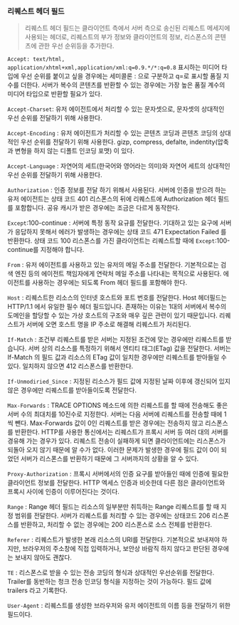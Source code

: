###  리퀘스트 헤더 필드

> 리퀘스트 헤더 필드는 클라이언트 측에서 서버 측으로 송신된 리퀘스트 메세지에 사용되는 헤더로, 리퀘스트의 부가 정보와 클라이언트의 정보, 리스폰스의 콘텐츠에 관한 우선 순위등을 추가한다.

`Accept: text/html, application/xhtml+xml,application/xml:q=0.9.*/*:q=0.8` 
표시하는 미디어 타입에 우선 순위를 붙이고 싶을 경우에는 세미콜론 : 으로 구분하고  q=로 표시할 품질 지수를 더한다.
서버가 복수의 콘텐츠를 반환할 수 있는 경우에는 가장 높은 품질 계수의 미디어 타입으로 반환할 필요가 있다.

`Accept-Charset`: 유저 에이전트에서 처리할 수 있는 문자셋으로, 문자셋의 상대적인 우선 순위를 전달하기 위해 사용한다.

`Accept-Encoding` :  유저 에이전트가 처리할 수 있는 콘텐츠 코딩과 콘텐츠 코딩의 상대적인 우선 순위를 전달하기 위해 사용한다. gizp, compress, defalte, indentity(압축과 변형을 하지 않는 디폴트 인코딩 포맷) 이 있다. 

`Accept-Language` : 자연어의 세트(한국어와 영어라는 의미)와 자연어 세트의 상대적인 우선 순위를 전달하기 위해 사용한다. 

`Authorization` : 인증 정보를 전달 하기 위해서 사용된다. 서버에 인증을 받으려 하는 유저 에이전트는 상태 코드 401 리스폰스의 뒤에 리퀘스트에 Authorization 헤더 필드를 포함합니다. 공유 캐시가 받은 경우에는 조금은 다르게 동작한다.

`Except`:100-continue : 서버에 특정 동작 요규를 전달한다. 기대하고 있는 요구에 서버가 응답하지 못해서 에러가 발생하는 경우에는 상태 코드 471 Expectation Failed 를 반환한다. 상태 코드 100 리스폰스를 가진 클라이언트는 리퀘스트할 때에 `Except`:100-continue를 지정해야 합니다.

`From` : 유저 에이전트를 사용하고 있는 유저의 메일 주소를 전달한다. 기본적으로는 검색 엔진 등의 에이전트 책임자에게 연락처 메일 주소를 나타내는 목적으로 사용된다. 에이전트를 사용하는 경우에는 되도록 From 헤더 필드를 포함해야 한다.

`Host` : 리퀘스트한 리소스의 인터넷 호스트와 포트 번호를 전달한다. Host 헤더필드는 HTTP/1.1 에서 유일한 필수 헤더 필드입니다. 존재하는 이유는 1대의 서버에서 복수의 도메인을 할당할 수 있는 가상 호스트의 구조와 매우 깊은 관련이 있기 때문입니다. 리퀘스트가 서버에 오면 호스트 명을 IP 주소로 해결해 리퀘스트가 처리된다. 

`If-Match` : 조건부 리퀘스트를 받은 서버는 지정된 조건에 맞는 경우에만 리퀘스트를 받습니다. 서버 상의 리소스를 특정하기 위해서 엔티티 태그(ETag) 값을 전달한다. 서버는 If-Match 의 필드 값과 리소스의 ETag 값이 일치한 경우에만 리퀘스트를 받아들일 수 있다. 일치하지 않으면 412 리스폰스를 반환한다.

`If-Unmodiried_Since` : 지정된 리소스가 필드 값에 지정된 날짜 이후에 갱신되어 있지 않은 경우에만 리퀘스트를 받아들이도록 전달한다. 

`Max-Forwards` : TRACE OPTIONS 메소드에 의한 리퀘스트를 할 때에 전송해도 좋은 서버 수의 최대치를 10진수로 지정한다. 서버는 다음 서버에 리퀘스트를 전송할 때에 1씩 뺀다. Max-Forwards 값이 0인 리퀘스트를 받은 경우에는 전송하지 않고 리스폰스를 반환한다. HTTP를 사용한 통신에서는 리퀘스트가 프록시 서버 등 여러 대의 서버를 경유해 가는 경우가 있다. 리퀘스트 전송이 실패하게 되면 클라이언트에는 리스폰스가 되돌아 오지 않기 때문에 알 수가 없다. 이러한 문제가 발생한 경우에 필드 값이 0이 되었던 서버가 리스폰스를 반환하기 때문에 그 서버까지의 상황을 알 수 있다.

`Proxy-Authorization` : 프록시 서버에서의 인증 요구를 받아들인 때에 인증에 필요한 클라이언트 정보를 전달한다. HTTP 엑세스 인증과 비슷한데 다른 점은 클라이언트와 프록시 사이에 인증이 이루어진다는 것이다. 

`Range` : Range 헤더 필드는 리소스의 일부분만 취득하는 Range 리퀘스트를 할 때 지정 범위를 전달한다. 서버가 리퀘스트를 처리할 수 있는 경우에는 상태코드 206 리스폰스를 반환하고, 처리할 수 없는 경우에는 200 리스폰스로 소스 전체를 반환한다.

`Referer` : 리퀘스트가 발생한 본래 리소스의 URI를 전달한다. 기본적으로 보내져야 하지만, 브라우저의 주소창에 직접 입력하거나, 보안상 바람직 하지 않다고 판단된 경우에는 보내지 않아도 괜찮다. 

`TE` : 리스폰스로 받을 수 있는 전송 코딩의 형식과 상대적인 우선순위를 전달한다. Trailer를 동반하는 청크 전송 인코딩 형식을 지정하는 것이 가능하다. 필드 값에 trailers 라고 기록한다.

`User-Agent` : 리퀘스트를 생성한 브라우저와 유저 에이전트의 이름 등을 전달하기 위한 필드이다.  